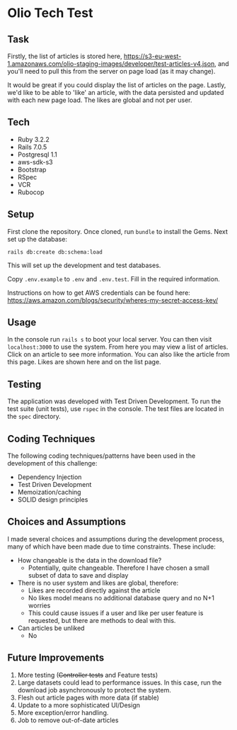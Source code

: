 # Olio Tech Test

## Task

Firstly, the list of articles is stored here, https://s3-eu-west-1.amazonaws.com/olio-staging-images/developer/test-articles-v4.json, and you'll need to pull this from the server on page load (as it may change).

It would be great if you could display the list of articles on the page. Lastly, we'd like to be able to 'like' an article, with the data persisted and updated with each new page load. The likes are global and not per user.

## Tech
- Ruby 3.2.2
- Rails 7.0.5
- Postgresql 1.1
- aws-sdk-s3
- Bootstrap
- RSpec
- VCR
- Rubocop

## Setup
First clone the repository. Once cloned, run `bundle` to install the Gems. Next set up the database:

`rails db:create db:schema:load`

This will set up the development and test databases.

Copy `.env.example` to `.env` and `.env.test`. Fill in the required information.

Instructions on how to get AWS credentials can be found here: https://aws.amazon.com/blogs/security/wheres-my-secret-access-key/

## Usage
In the console run `rails s` to boot your local server. You can then visit `localhost:3000` to use the system. From here you may view a list of articles. Click on an article to see more information. You can also like the article from this page. Likes are shown here and on the list page.

## Testing
The application was developed with Test Driven Development. To run the test suite (unit tests), use `rspec` in the console. The test files are located in the `spec` directory.

## Coding Techniques
The following coding techniques/patterns have been used in the development of this challenge:
- Dependency Injection
- Test Driven Development
- Memoization/caching
- SOLID design principles

## Choices and Assumptions
I made several choices and assumptions during the development process, many of which have been made due to time constraints. These include:
- How changeable is the data in the download file?
  - Potentially, quite changeable. Therefore I have chosen a small subset of data to save and display
- There is no user system and likes are global, therefore:
  - Likes are recorded directly against the article
  - No likes model means no additional database query and no N+1 worries
  - This could cause issues if a user and like per user feature is requested, but there are methods to deal with this.
- Can articles be unliked
  - No

## Future Improvements
1. More testing (~~Controller tests~~ and Feature tests)
2. Large datasets could lead to performance issues. In this case, run the download job asynchronously to protect the system.
3. Flesh out article pages with more data (if stable)
4. Update to a more sophisticated UI/Design
5. More exception/error handling.
6. Job to remove out-of-date articles
